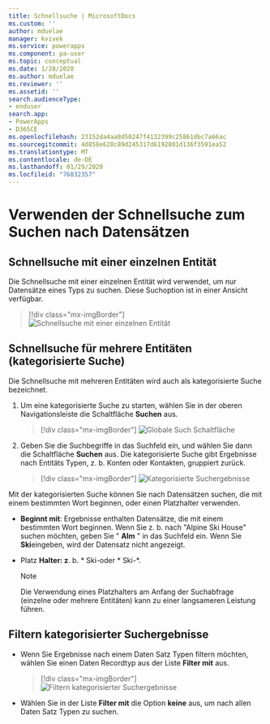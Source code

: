 ```yaml
---
title: Schnellsuche | MicrosoftDocs
ms.custom: ''
author: mduelae
manager: kvivek
ms.service: powerapps
ms.component: pa-user
ms.topic: conceptual
ms.date: 1/28/2020
ms.author: mduelae
ms.reviewer: ''
ms.assetid: ''
search.audienceType:
- enduser
search.app:
- PowerApps
- D365CE
ms.openlocfilehash: 23152da4aa8d50247f4132399c25861dbc7a66ac
ms.sourcegitcommit: 4d858e628c89d245317d6192801d136f3591ea52
ms.translationtype: MT
ms.contentlocale: de-DE
ms.lasthandoff: 01/29/2020
ms.locfileid: "76832357"
---
```

# <a name="using-quick-find-to-search-for-records"></a>Verwenden der Schnellsuche zum Suchen nach Datensätzen

## <a name="single-entity-quick-find"></a>Schnellsuche mit einer einzelnen Entität

Die Schnellsuche mit einer einzelnen Entität wird verwendet, um nur Datensätze eines Typs zu suchen. Diese Suchoption ist in einer Ansicht verfügbar. 

   > [!div class="mx-imgBorder"]
   > ![Schnellsuche mit einer einzelnen Entität](media/single-quick-find-search-box.png "Suchfeld für die Schnellsuche mit einer einzelnen Entität") 

## <a name="multi-entity-quick-find-categorized-search"></a>Schnellsuche für mehrere Entitäten (kategorisierte Suche)

Die Schnellsuche mit mehreren Entitäten wird auch als kategorisierte Suche bezeichnet. 

1.  Um eine kategorisierte Suche zu starten, wählen Sie in der oberen Navigationsleiste die Schaltfläche **Suchen** aus.  

     > [!div class="mx-imgBorder"]
     > ![Globale Such Schaltfläche](media/global-search-button.png "Globale Such Schaltfläche")   
  
2.  Geben Sie die Suchbegriffe in das Suchfeld ein, und wählen Sie dann die Schaltfläche **Suchen** aus. Die kategorisierte Suche gibt Ergebnisse nach Entitäts Typen, z. b. Konten oder Kontakten, gruppiert zurück.

     > [!div class="mx-imgBorder"]
     > ![Kategorisierte Suchergebnisse](media/categorized-search-results.png "Kategorisierte Suchergebnisse (Seite)") 

Mit der kategorisierten Suche können Sie nach Datensätzen suchen, die mit einem bestimmten Wort beginnen, oder einen Platzhalter verwenden.
  
- **Beginnt mit**: Ergebnisse enthalten Datensätze, die mit einem bestimmten Wort beginnen. Wenn Sie z. b. nach "Alpine Ski House" suchen möchten, geben Sie " **Alm** " in das Suchfeld ein. Wenn Sie **Ski**eingeben, wird der Datensatz nicht angezeigt.  
  
- Platz **Halter: z**. b. * Ski-oder * Ski-\*. 

  > [!NOTE]
  >  Die Verwendung eines Platzhalters am Anfang der Suchabfrage (einzelne oder mehrere Entitäten) kann zu einer langsameren Leistung führen.
  
## <a name="filter-categorized-search-results"></a>Filtern kategorisierter Suchergebnisse 
  
-   Wenn Sie Ergebnisse nach einem Daten Satz Typen filtern möchten, wählen Sie einen Daten Recordtyp aus der Liste **Filter mit** aus. 

    > [!div class="mx-imgBorder"]
    > ![Filtern kategorisierter Suchergebnisse](media/filter-categorized-search-results.png "Filtern kategorisierter Suchergebnisse")  

  
-   Wählen Sie in der Liste **Filter mit** die Option **keine** aus, um nach allen Daten Satz Typen zu suchen.  


